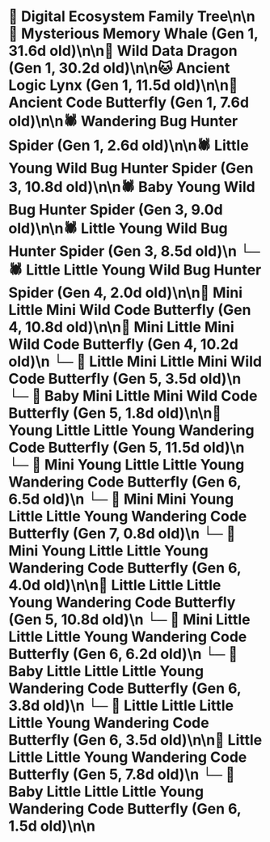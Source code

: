 # 🌳 Digital Ecosystem Family Tree\n\n🐋 Mysterious Memory Whale (Gen 1, 31.6d old)\n\n🐉 Wild Data Dragon (Gen 1, 30.2d old)\n\n🐱 Ancient Logic Lynx (Gen 1, 11.5d old)\n\n🦋 Ancient Code Butterfly (Gen 1, 7.6d old)\n\n🕷️ Wandering Bug Hunter Spider (Gen 1, 2.6d old)\n\n🕷️ Little Young Wild Bug Hunter Spider (Gen 3, 10.8d old)\n\n🕷️ Baby Young Wild Bug Hunter Spider (Gen 3, 9.0d old)\n\n🕷️ Little Young Wild Bug Hunter Spider (Gen 3, 8.5d old)\n  └─ 🕷️ Little Little Young Wild Bug Hunter Spider (Gen 4, 2.0d old)\n\n🦋 Mini Little Mini Wild Code Butterfly (Gen 4, 10.8d old)\n\n🦋 Mini Little Mini Wild Code Butterfly (Gen 4, 10.2d old)\n  └─ 🦋 Little Mini Little Mini Wild Code Butterfly (Gen 5, 3.5d old)\n  └─ 🦋 Baby Mini Little Mini Wild Code Butterfly (Gen 5, 1.8d old)\n\n🦋 Young Little Little Young Wandering Code Butterfly (Gen 5, 11.5d old)\n  └─ 🦋 Mini Young Little Little Young Wandering Code Butterfly (Gen 6, 6.5d old)\n    └─ 🦋 Mini Mini Young Little Little Young Wandering Code Butterfly (Gen 7, 0.8d old)\n  └─ 🦋 Mini Young Little Little Young Wandering Code Butterfly (Gen 6, 4.0d old)\n\n🦋 Little Little Little Young Wandering Code Butterfly (Gen 5, 10.8d old)\n  └─ 🦋 Mini Little Little Little Young Wandering Code Butterfly (Gen 6, 6.2d old)\n  └─ 🦋 Baby Little Little Little Young Wandering Code Butterfly (Gen 6, 3.8d old)\n  └─ 🦋 Little Little Little Little Young Wandering Code Butterfly (Gen 6, 3.5d old)\n\n🦋 Little Little Little Young Wandering Code Butterfly (Gen 5, 7.8d old)\n  └─ 🦋 Baby Little Little Little Young Wandering Code Butterfly (Gen 6, 1.5d old)\n\n